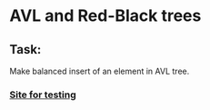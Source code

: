 # AVL and Red-Black trees

## Task:
Make balanced insert of an element in AVL tree.

###  [Site for testing](https://www.cs.usfca.edu/~galles/visualization/AVLtree.html)